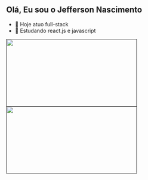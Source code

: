 ## Olá, Eu sou o Jefferson Nascimento

- 🔭 Hoje atuo full-stack
- 🌱 Estudando react.js e javascript

<div>
  <a href="">
    <img height=180 width=350 align="center" src="https://github-readme-stats.vercel.app/api?username=caelest1s&theme=radical&show_icons=true" />
  </a>
  <a href="">
    <img height=180 width=350 align="center" src="https://github-readme-stats.vercel.app/api/top-langs?username=caelest1s&layout=compact&langs_count=8&card_width=320&theme=radical" />
  </a>
</div>
